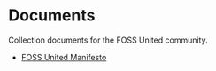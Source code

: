 # Documents

Collection documents for the FOSS United community.

* [FOSS United Manifesto](manifesto.md)
